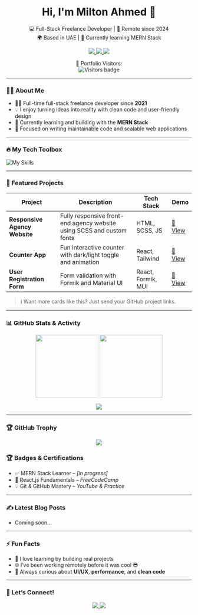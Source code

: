 
  

<h1 align="center">Hi, I'm Milton Ahmed 👋</h1>

<p align="center">
  💻 Full-Stack Freelance Developer | 🚀 Remote since 2024 <br/>
  🌍 Based in UAE | 🌱 Currently learning MERN Stack
</p>

<p align="center">
  <a href="https://www.linkedin.com/in/miltonahmed08" target="_blank">
    <img src="https://img.shields.io/badge/LinkedIn-blue?style=for-the-badge&logo=linkedin&logoColor=white" />
  </a>
  <a href="mailto:miltonahmed08@yahoo.com" target="_blank">
    <img src="https://img.shields.io/badge/Email-red?style=for-the-badge&logo=gmail&logoColor=white" />
  </a>
  <a href="https://yourportfolio.com" target="_blank">
    <img src="https://img.shields.io/badge/Portfolio-000?style=for-the-badge&logo=vercel&logoColor=white" />
  </a>
</p>
<p align="center">
  🧭 Portfolio Visitors:  
  <br>
  <img src="https://visitor-badge.laobi.icu/badge?page_id=miltonahmed08.portfolio" alt="Visitors badge" />
</p>

---

### 🧑‍💻 About Me

- 👨‍💻 Full-time full-stack freelance developer since **2021**
- 💡 I enjoy turning ideas into reality with clean code and user-friendly design
- 🌱 Currently learning and building with the **MERN Stack**
- 🎯 Focused on writing maintainable code and scalable web applications

---

### 🔥 My Tech Toolbox

![My Skills](https://skillicons.dev/icons?i=html,css,sass,js,react,redux,git,github,vscode,figma,bootstrap,tailwind,mui)

---

### 📂 Featured Projects

| Project | Description | Tech Stack | Demo |
|--------|-------------|------------|------|
| **Responsive Agency Website** | Fully responsive front-end agency website using SCSS and custom fonts | HTML, SCSS, JS | [🔗 View](https://your-live-link.com) |
| **Counter App** | Fun interactive counter with dark/light toggle and animation | React, Tailwind | [🔗 View](https://your-counter-app.com) |
| **User Registration Form** | Form validation with Formik and Material UI | React, Formik, MUI | [🔗 View](https://your-form-app.com) |

> ℹ️ Want more cards like this? Just send your GitHub project links.

---

### 📊 GitHub Stats & Activity

<p align="center">
  <img src="https://github-readme-stats.vercel.app/api?username=miltonahmed08&show_icons=true&theme=tokyonight" height="170" />
  <img src="https://github-readme-stats.vercel.app/api/top-langs/?username=miltonahmed08&layout=compact&theme=tokyonight" height="170" />
</p>

<p align="center">
  <img src="https://github-readme-streak-stats.herokuapp.com/?user=miltonahmed08&theme=tokyonight&hide_border=false" />
</p>

---
### 🏆 GitHub Trophy

<p align="center">
  <img src="https://github-profile-trophy.vercel.app/?username=miltonahmed08&theme=tokyonight&no-frame=true&no-bg=true&margin-w=15" />
</p>

### 🏆 Badges & Certifications

- ✅ MERN Stack Learner – *[in progress]*
- 📜 React.js Fundamentals – *FreeCodeCamp*
- 💡 Git & GitHub Mastery – *YouTube & Practice*

---

### ✍️ Latest Blog Posts
<!-- Replace with your blog feed or skip if not blogging -->
- Coming soon...

---

### ⚡ Fun Facts

- 🔄 I love learning by building real projects
- 🌐 I’ve been working remotely before it was cool 😎
- 🎯 Always curious about **UI/UX**, **performance**, and **clean code**

---

### 💬 Let’s Connect!

<p align="center">
  <a href="https://www.linkedin.com/in/miltonahmed08" target="_blank">
    <img src="https://img.shields.io/badge/Connect_on_LinkedIn-0077B5?style=flat-square&logo=linkedin&logoColor=white" />
  </a>
  <a href="mailto:miltonahmed08@yahoo.com" target="_blank">
    <img src="https://img.shields.io/badge/Email_Me-EA4335?style=flat-square&logo=gmail&logoColor=white" />
  </a>
</p>


